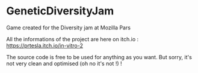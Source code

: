 # GeneticDiversityJam
Game created for the Diversity jam at Mozilla Pars

All the informations of the project are here on itch.io : 
https://prtesla.itch.io/in-vitro-2


The source code is free to be used for anything as you want. But sorry, it's not very clean and optimised (oh no it's not !) !
